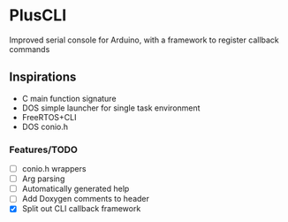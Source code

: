 # PlusCLI
Improved serial console for Arduino, with a framework to register callback commands

## Inspirations
- C main function signature
- DOS simple launcher for single task environment
- FreeRTOS+CLI
- DOS conio.h




### Features/TODO
- [ ] conio.h wrappers
- [ ] Arg parsing
- [ ] Automatically generated help
- [ ] Add Doxygen comments to header
- [x] Split out CLI callback framework
